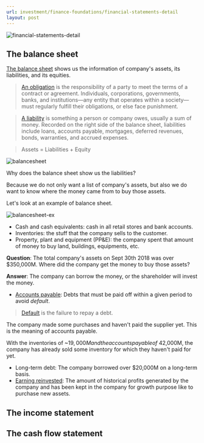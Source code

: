 ```yaml
---
url: investment/finance-foundations/financial-statements-detail
layout: post
---
```


![financial-statements-detail][financial-statements-detail]

## The balance sheet

[The balance sheet](https://www.investopedia.com/terms/b/balancesheet.asp) shows us the information of company's assets, its liabilities, and its equities.

> [An obligation](https://www.investopedia.com/terms/o/obligation.asp) is the responsibility of a party to meet the terms of a contract or agreement. Individuals, corporations, governments, banks, and institutions—any entity that operates within a society—must regularly fulfill their obligations, or else face punishment.

> [A liability](https://www.investopedia.com/terms/l/liability.asp) is something a person or company owes, usually a sum of money. Recorded on the right side of the balance sheet, liabilities include loans, accounts payable, mortgages, deferred revenues, bonds, warranties, and accrued expenses.

> Assets = Liabilities + Equity

![balancesheet][balancesheet]

Why does the balance sheet show us the liabilities?

Because we do not only want a list of company's assets, but also we do want to know where the money came from to buy those assets.

Let's look at an example of balance sheet.

![balancesheet-ex][balancesheet-ex]

- Cash and cash equivalents: cash in all retail stores and bank accounts.
- Inventories: the stuff that the company sells to the customer.
- Property, plant and equipment (PP&E): the company spent that amount of money to buy land, buildings, equipments, etc.

**Question**: The total company's assets on Sept 30th 2018 was over $350,000M. Where did the company get the money to buy those assets?

**Answer**: The company can borrow the money, or the shareholder will invest the money.

- [Accounts payable](https://www.investopedia.com/terms/a/accountspayable.asp): Debts that must be paid off within a given period to avoid _default_.

> [Default](https://www.investopedia.com/terms/d/default2.asp) is the failure to repay a debt.

The company made some purchases and haven't paid the supplier yet. This is the meaning of accounts payable.

With the inventories of ~$19,000M and the accounts payable of ~$42,000M, the company has already sold some inventory for which they haven't paid for yet.

- Long-term debt: The company borrowed over $20,000M on a long-term basis.
- [Earning reinvested](https://www.investopedia.com/terms/r/retainedearnings.asp): The amount of historical profits generated by the company and has been kept in the company for growth purpose like to purchase new assets.

## The income statement

## The cash flow statement

<!-- MARKDOWN LINKS & IMAGES -->

[financial-statements-detail]: /assets/images/investment/finance-foundations/financial-statements-detail/financial-statements-detail.jpg
[balancesheet]: /assets/images/investment/finance-foundations/financial-statements-detail/balancesheet.jpg
[balancesheet-ex]: /assets/images/investment/finance-foundations/financial-statements-detail/balancesheet-ex.jpg
